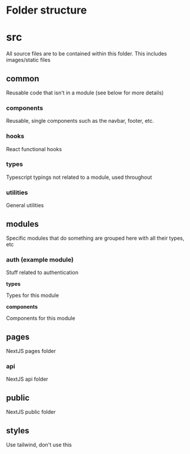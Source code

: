 # Folder structure

# src

All source files are to be contained within this folder. This includes images/static files

## common
Reusable code that isn't in a module (see below for more details)

### components
Reusable, single components such as the navbar, footer, etc.

### hooks
React functional hooks

### types
Typescript typings not related to a module, used throughout

### utilities
General utilities

## modules
Specific modules that do something are grouped here with all their types, etc

### auth (example module)
Stuff related to authentication

**types**

Types for this module

**components**

Components for this module

## pages
NextJS pages folder

### api
NextJS api folder

## public
NextJS public folder

## styles
Use tailwind, don't use this